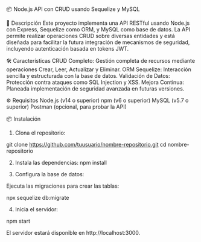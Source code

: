 📦 Node.js API con CRUD usando Sequelize y MySQL

🚀 Descripción
Este proyecto implementa una API RESTful usando Node.js con Express, Sequelize como ORM, y MySQL como base de datos. La API permite realizar operaciones CRUD sobre diversas entidades y está diseñada para facilitar la futura integración de mecanismos de seguridad, incluyendo autenticación basada en tokens JWT.

🛠️ Características
CRUD Completo: Gestión completa de recursos mediante operaciones Crear, Leer, Actualizar y Eliminar.
ORM Sequelize: Interacción sencilla y estructurada con la base de datos.
Validación de Datos: Protección contra ataques como SQL Injection y XSS.
Mejora Continua: Planeada implementación de seguridad avanzada en futuras versiones.

⚙️ Requisitos
Node.js (v14 o superior)
npm (v6 o superior)
MySQL (v5.7 o superior)
Postman (opcional, para probar la API)

📦 Instalación
1. Clona el repositorio:

git clone https://github.com/tuusuario/nombre-repositorio.git
cd nombre-repositorio

2. Instala las dependencias:
npm install


3. Configura la base de datos:

Ejecuta las migraciones para crear las tablas:

npx sequelize db:migrate


4. Inicia el servidor:

npm start

El servidor estará disponible en http://localhost:3000.